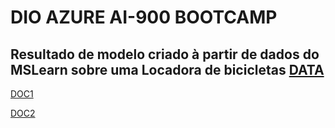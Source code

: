 # DIO AZURE AI-900 BOOTCAMP
## Resultado de modelo criado à partir de dados do MSLearn sobre uma Locadora de bicicletas [DATA](https://aka.ms/bike-rentals)

[DOC1](https://microsoftlearning.github.io/mslearn-ai-fundamentals/Instructions/Labs/02-content-safety.html)

[DOC2](https://microsoftlearning.github.io/mslearn-ai-fundamentals/Instructions/Labs/01-machine-learning.html#deploy-and-test-the-model)

